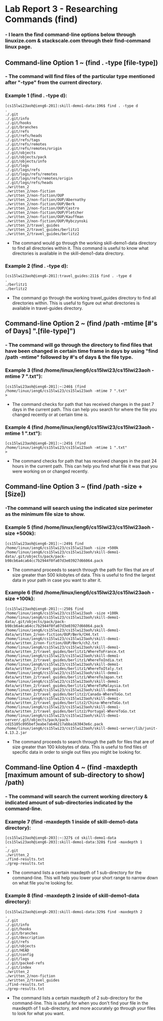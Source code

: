 # Lab Report 3 - Researching Commands (find)
### - I learn the find command-line options below through linuxize.com & stackscale.com through their find-command linux page.

## Command-line Option 1 ~ (find . -type [file-type])
### - The command will find files of the particular type mentioned after "-type" from the current directory.

### Example 1 (find . -type d): <br/>
    [cs15lwi23aoh@ieng6-201]:skill-demo1-data:196$ find . -type d
    .
    ./.git
    ./.git/info
    ./.git/hooks
    ./.git/branches
    ./.git/refs
    ./.git/refs/heads
    ./.git/refs/tags
    ./.git/refs/remotes
    ./.git/refs/remotes/origin
    ./.git/objects
    ./.git/objects/pack
    ./.git/objects/info
    ./.git/logs
    ./.git/logs/refs
    ./.git/logs/refs/remotes
    ./.git/logs/refs/remotes/origin
    ./.git/logs/refs/heads
    ./written_2
    ./written_2/non-fiction
    ./written_2/non-fiction/OUP
    ./written_2/non-fiction/OUP/Abernathy
    ./written_2/non-fiction/OUP/Berk
    ./written_2/non-fiction/OUP/Castro
    ./written_2/non-fiction/OUP/Fletcher
    ./written_2/non-fiction/OUP/Kauffman
    ./written_2/non-fiction/OUP/Rybczynski
    ./written_2/travel_guides
    ./written_2/travel_guides/berlitz1
    ./written_2/travel_guides/berlitz2

- The command would go through the working skill-demo1-data directory to find all directories within it.
This command is useful to know what directories is available in the skill-demo1-data directory.

### Example 2 (find . -type d): <br/>
    [cs15lwi23aoh@ieng6-201]:travel_guides:211$ find . -type d
    .
    ./berlitz1
    ./berlitz2

- The command go through the working travel_guides directory to find all directories within. This is useful to
figure out what directories is available in travel-guides directory.

## Command-line Option 2 ~ (find /path -mtime [#'s of Days] ".[file-type]")
### - The command will go through the directory to find files that have been changed in certain time frame in days by using "find /path -mtime" followed by #'s of days & the file type.

### Example 3 (find /home/linux/ieng6/cs15lwi23/cs15lwi23aoh -mtime 7 ".txt"): <br/>
    [cs15lwi23aoh@ieng6-201]:~:246$ (find /home/linux/ieng6/cs15lwi23/cs15lwi23aoh -mtime 7 ".txt"
    >

- The command checks for path that has received changes in the past 7 days in the current path. This can help you search
for where the file you changed recently or at certain time is.

### Example 4 (find /home/linux/ieng6/cs15lwi23/cs15lwi23aoh -mtime 1 ".txt"): <br/>
    [cs15lwi23aoh@ieng6-201]:~:245$ (find /home/linux/ieng6/cs15lwi23/cs15lwi23aoh -mtime 1 ".txt"
    >

- The command checks for path that has received changes in the past 24 hours in the current path. This can help you find what file it
was that you were working on or changed recently.

## Command-line Option 3 ~ (find /path -size +[Size])
### -The command will search using the indicated size perimeter as the minimum file size to show.

### Example 5 (find /home/linux/ieng6/cs15lwi23/cs15lwi23aoh -size +500k): <br/>
    [cs15lwi23aoh@ieng6-201]:~:249$ find /home/linux/ieng6/cs15lwi23/cs15lwi23aoh -size +500k
    /home/linux/ieng6/cs15lwi23/cs15lwi23aoh/skill-demo1-data/.git/objects/pack/pack-b98cb6a4ca64cc7b2944f0fa07d3e03927d66064.pack

- The command proceeds to search through the path for files that are of size greater than 500 kilobytes of data. This is useful to find the largest data
in your path in case you want to alter it.
    
### Example 6 (find /home/linux/ieng6/cs15lwi23/cs15lwi23aoh -size +100k): <br/>
    [cs15lwi23aoh@ieng6-201]:~:250$ find /home/linux/ieng6/cs15lwi23/cs15lwi23aoh -size +100k
    /home/linux/ieng6/cs15lwi23/cs15lwi23aoh/skill-demo1-data/.git/objects/pack/pack-b98cb6a4ca64cc7b2944f0fa07d3e03927d66064.pack
    /home/linux/ieng6/cs15lwi23/cs15lwi23aoh/skill-demo1-data/written_2/non-fiction/OUP/Berk/CH4.txt
    /home/linux/ieng6/cs15lwi23/cs15lwi23aoh/skill-demo1-data/written_2/non-fiction/OUP/Berk/ch2.txt
    /home/linux/ieng6/cs15lwi23/cs15lwi23aoh/skill-demo1-data/written_2/travel_guides/berlitz1/WhereToFrance.txt
    /home/linux/ieng6/cs15lwi23/cs15lwi23aoh/skill-demo1-data/written_2/travel_guides/berlitz1/WhereToIndia.txt
    /home/linux/ieng6/cs15lwi23/cs15lwi23aoh/skill-demo1-data/written_2/travel_guides/berlitz1/WhereToItaly.txt
    /home/linux/ieng6/cs15lwi23/cs15lwi23aoh/skill-demo1-data/written_2/travel_guides/berlitz1/WhereToJapan.txt
    /home/linux/ieng6/cs15lwi23/cs15lwi23aoh/skill-demo1-data/written_2/travel_guides/berlitz1/WhereToMalaysia.txt
    /home/linux/ieng6/cs15lwi23/cs15lwi23aoh/skill-demo1-data/written_2/travel_guides/berlitz2/Canada-WhereToGo.txt
    /home/linux/ieng6/cs15lwi23/cs15lwi23aoh/skill-demo1-data/written_2/travel_guides/berlitz2/China-WhereToGo.txt
    /home/linux/ieng6/cs15lwi23/cs15lwi23aoh/skill-demo1-data/written_2/travel_guides/berlitz2/Portugal-WhereToGo.txt
    /home/linux/ieng6/cs15lwi23/cs15lwi23aoh/skill-demo1-server/.git/objects/pack/pack-cd15105c095bef3eabe7ab46217abba163043e6c.pack
    /home/linux/ieng6/cs15lwi23/cs15lwi23aoh/skill-demo1-server/lib/junit-4.13.2.jar

- The command proceeds to search through the path for files that are of size greater than 100 kilobytes of data. This is useful to find files of specific
data in order to single out files you might be looking for.

## Command-line Option 4 ~ (find -maxdepth [maximum amount of sub-directory to show] /path)
### - The command will search the current working directory & indicated amount of sub-directories indicated by the command-line.

### Example 7 (find -maxdepth 1 inside of skill-demo1-data directory): <br/>
    [cs15lwi23aoh@ieng6-203]:~:327$ cd skill-demo1-data
    [cs15lwi23aoh@ieng6-203]:skill-demo1-data:328$ find -maxdepth 1
    .
    ./.git
    ./written_2
    ./find-results.txt
    ./grep-results.txt

- The command lists a certain maxdepth of 1 sub-directory for the command-line. This will help you lower your short range to narrow down on what file you're looking for.

### Example 8 (find -maxdepth 2 inside of skill-demo1-data directory): <br/>
    [cs15lwi23aoh@ieng6-203]:skill-demo1-data:329$ find -maxdepth 2
    .
    ./.git
    ./.git/info
    ./.git/hooks
    ./.git/branches
    ./.git/description
    ./.git/refs
    ./.git/objects
    ./.git/HEAD
    ./.git/config
    ./.git/logs
    ./.git/packed-refs
    ./.git/index
    ./written_2
    ./written_2/non-fiction
    ./written_2/travel_guides
    ./find-results.txt
    ./grep-results.txt

- The command lists a certain maxdepth of 2 sub-directory for the command-line. This is useful for when you don't find your file in the maxdepth of 1 sub-directory, and more accurately go through your files to look for what you want.
    

